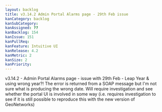 ```yaml
---
layout: backlog
title: v3.14.2 Admin Portal Alarms page - 29th Feb issue
kanCategory: backlog
kanSubCategory:
kanAssigned: ??
kanBacklog: 154
kanIssue: 151
kanPullReq:
kanFeature: Intuitive UI
kanRelease: 4.2
kanMetric: 2
kanSize: 2
kanPriority:
---
```

v3.14.2 - Admin Portal Alarms page - issue with 29th Feb - Leap Year & using wrong year?! The error is returned from a SOAP message but I'm not sure what is producing the wrong date. Will require investigation and see whether the portal UI is involved in some way (i.e. requires investigation to see if it is still possible to reproduce this with the new version of GeoNetworks)
